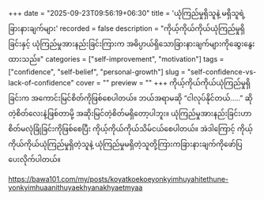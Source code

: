 +++
date = "2025-09-23T09:56:19+06:30"
title = 'ယုံကြည်မှုရှိသူနဲ့ မရှိသူရဲ့ခြားနားချက်များ'
recorded = false
description = "ကိုယ့်ကိုယ်ကိုယ်ယုံကြည်မှုရှိခြင်းနှင့် ယုံကြည်မှုအားနည်းခြင်းကြားက အဓိပ္ပာယ်ရှိသောခြားနားချက်များကိုဆွေးနွေးထားသည်။"
categories = ["self-improvement", "motivation"]
tags = ["confidence", "self-belief", "personal-growth"]
slug = "self-confidence-vs-lack-of-confidence"
cover = ""
preview = ""
+++
ကိုယ့်ကိုယ်ကိုယ်ယုံကြည်မှုရှိခြင်းက အကောင်းမြင်စိတ်ကိုဖြစ်စေပါတယ်။ ဘယ်အရာမဆို “ငါလုပ်နိုင်တယ်…..” ဆိုတဲ့စိတ်လေးနဲ့ဖြစ်တာမို့ အဆိုးမြင်တဲ့စိတ်မရှိတော့ပါဘူး။ ယုံကြည်မှုအားနည်းခြင်းဟာ စိတ်မလုံခြုံခြင်းကိုဖြစ်စေပြီး ကိုယ့်ကိုယ်ကိုယ်သိမ်ငယ်စေပါတယ်။ အဲဒါကြောင့် ကိုယ့်ကိုယ်ကိုယ်ယုံကြည်မှုရှိတဲ့သူနဲ့ ယုံကြည်မှုမရှိတဲ့သူတို့ကြားကခြားနားချက်ကိုဖော်ပြပေးလိုက်ပါတယ်။

https://bawa101.com/my/posts/koyatkoekoeyonkyimhuyahitethune-yonkyimhuaanithuyaekhyanakhyaetmyaa